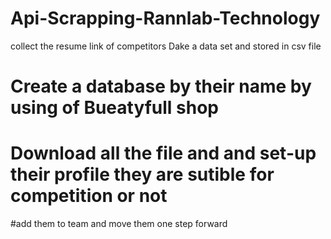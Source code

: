 # Api-Scrapping-Rannlab-Technology
collect the resume link of competitors
Dake a data set and stored in csv file
# Create a database by their name by using of Bueatyfull shop
# Download all the file and and set-up their profile they are sutible for competition or not
#add them to team and move them one step forward
